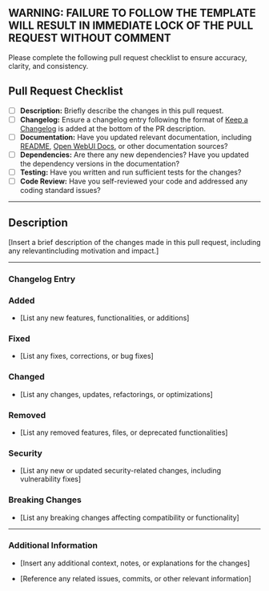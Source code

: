 ## WARNING: FAILURE TO FOLLOW THE TEMPLATE WILL RESULT IN IMMEDIATE LOCK OF THE PULL REQUEST WITHOUT COMMENT
Please complete the following pull request checklist to ensure accuracy, clarity, and consistency.

## Pull Request Checklist

- [ ] **Description:** Briefly describe the changes in this pull request.
- [ ] **Changelog:** Ensure a changelog entry following the format of [Keep a Changelog](https://keepachangelog.com/) is added at the bottom of the PR description.
- [ ] **Documentation:** Have you updated relevant documentation, including [README](https://github.com/open-webui/open-webui/blob/main/README.md), [Open WebUI Docs](https://docs.openwebui.com/), or other documentation sources?
- [ ] **Dependencies:** Are there any new dependencies? Have you updated the dependency versions in the documentation?
- [ ] **Testing:** Have you written and run sufficient tests for the changes?
- [ ] **Code Review:** Have you self-reviewed your code and addressed any coding standard issues?

---

## Description

[Insert a brief description of the changes made in this pull request, including any relevantincluding motivation and impact.]

---

### Changelog Entry

### Added

- [List any new features, functionalities, or additions]

### Fixed

- [List any fixes, corrections, or bug fixes]

### Changed

- [List any changes, updates, refactorings, or optimizations]

### Removed

- [List any removed features, files, or deprecated functionalities]

### Security

- [List any new or updated security-related changes, including vulnerability fixes]

### Breaking Changes

- [List any breaking changes affecting compatibility or functionality]

---

### Additional Information

* [Insert any additional context, notes, or explanations for the changes]

* [Reference any related issues, commits, or other relevant information]
